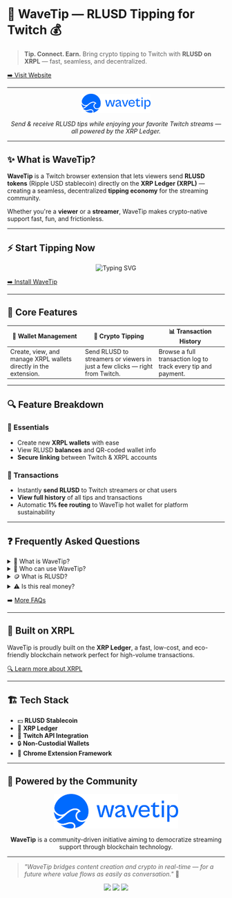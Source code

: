 # 🌊 WaveTip — RLUSD Tipping for Twitch 💰 

> **Tip. Connect. Earn.** Bring crypto tipping to Twitch with **RLUSD on XRPL** — fast, seamless, and decentralized.

[➡️ Visit Website](https://wavetip.fi)

---

<div align="center">
  <img src="logo_wavetip.png" alt="WaveTip Logo" width="160" />
  <p><em>Send & receive RLUSD tips while enjoying your favorite Twitch streams — all powered by the XRP Ledger.</em></p>
</div>

---

## ✨ What is WaveTip?

**WaveTip** is a Twitch browser extension that lets viewers send **RLUSD tokens** (Ripple USD stablecoin) directly on the **XRP Ledger (XRPL)** — creating a seamless, decentralized **tipping economy** for the streaming community.

Whether you're a **viewer** or a **streamer**, WaveTip makes crypto-native support fast, fun, and frictionless.

---

## ⚡ Start Tipping Now

<p align="center">
  <img src="https://readme-typing-svg.herokuapp.com?font=Fira+Code&size=20&duration=3000&pause=1000&color=6C63FF&center=true&vCenter=true&width=700&lines=💸+Tip+your+favorite+streamers+instantly;🌐+Built+on+XRPL+for+speed+%26+efficiency;🔐+Secure,+non-custodial,+user-controlled" alt="Typing SVG" />
</p>

[➡️ Install WaveTip](https://chrome.google.com/webstore)

---

## 🚀 Core Features

| 🏦 Wallet Management | 💸 Crypto Tipping | 📊 Transaction History |
|----------------------|------------------|-------------------------|
| Create, view, and manage XRPL wallets directly in the extension. | Send RLUSD to streamers or viewers in just a few clicks — right from Twitch. | Browse a full transaction log to track every tip and payment. |

---

## 🔍 Feature Breakdown

### 🔰 Essentials
- Create new **XRPL wallets** with ease
- View RLUSD **balances** and QR-coded wallet info
- **Secure linking** between Twitch & XRPL accounts

### 💸 Transactions
- Instantly **send RLUSD** to Twitch streamers or chat users
- **View full history** of all tips and transactions
- Automatic **1% fee routing** to WaveTip hot wallet for platform sustainability

---

## ❓ Frequently Asked Questions

<details>
  <summary>🤔 What is WaveTip?</summary>
  <p><strong>WaveTip</strong> is a browser extension that enables crypto tipping using RLUSD on Twitch via the XRPL.</p>
</details>

<details>
  <summary>🎯 Who can use WaveTip?</summary>
  <p>Anyone with a Twitch account and access to the browser extension can send or receive tips.</p>
</details>

<details>
  <summary>🪙 What is RLUSD?</summary>
  <p><strong>RLUSD</strong> is a USD-pegged stablecoin issued on the XRP Ledger for fast and low-fee transactions.</p>
</details>

<details>
  <summary>⚠️ Is this real money?</summary>
  <p>Currently, WaveTip runs on the <strong>XRPL Testnet</strong>. RLUSD tokens have <strong>no real-world value</strong> and are used for demonstration only.</p>
</details>

➡️ [More FAQs](https://wavetip.fi)

---

## 🧬 Built on XRPL

WaveTip is proudly built on the **XRP Ledger**, a fast, low-cost, and eco-friendly blockchain network perfect for high-volume transactions.

[🔍 Learn more about XRPL](https://xrpl.org)

---

## 🏗️ Tech Stack

- 💵 **RLUSD Stablecoin**
- 🌊 **XRP Ledger**
- 🧩 **Twitch API Integration**
- 🔒 **Non-Custodial Wallets**
- 🧠 **Chrome Extension Framework**

---

## 🤝 Powered by the Community

<p align="center">
  <img src="logo_wavetip.png" alt="WaveTip" height="80" />
</p>

<p align="center">
  <strong>WaveTip</strong> is a community-driven initiative aiming to democratize streaming support through blockchain technology.
</p>

---

> _"WaveTip bridges content creation and crypto in real-time — for a future where value flows as easily as conversation."_ 🚀

<p align="center">
  <img src="https://img.shields.io/badge/xrpl-v4.2.0-green?style=for-the-badge" />
  <img src="https://img.shields.io/badge/browser-extension-purple?style=for-the-badge" />
  <img src="https://img.shields.io/badge/rlusd-stablecoin-blue?style=for-the-badge" />
</p>
